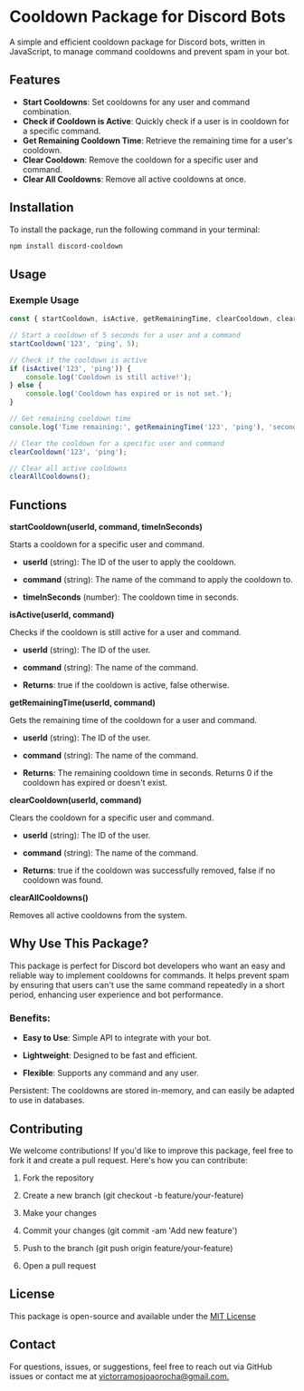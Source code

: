 # Cooldown Package for Discord Bots

A simple and efficient cooldown package for Discord bots, written in JavaScript, to manage command cooldowns and prevent spam in your bot.

## Features

- **Start Cooldowns**: Set cooldowns for any user and command combination.
- **Check if Cooldown is Active**: Quickly check if a user is in cooldown for a specific command.
- **Get Remaining Cooldown Time**: Retrieve the remaining time for a user's cooldown.
- **Clear Cooldown**: Remove the cooldown for a specific user and command.
- **Clear All Cooldowns**: Remove all active cooldowns at once.

## Installation

To install the package, run the following command in your terminal:

```bash
npm install discord-cooldown
```

## Usage

### Exemple Usage

```js
const { startCooldown, isActive, getRemainingTime, clearCooldown, clearAllCooldowns } = require('discord-cooldown');

// Start a cooldown of 5 seconds for a user and a command
startCooldown('123', 'ping', 5);

// Check if the cooldown is active
if (isActive('123', 'ping')) {
    console.log('Cooldown is still active!');
} else {
    console.log('Cooldown has expired or is not set.');
}

// Get remaining cooldown time
console.log('Time remaining:', getRemainingTime('123', 'ping'), 'seconds');

// Clear the cooldown for a specific user and command
clearCooldown('123', 'ping');

// Clear all active cooldowns
clearAllCooldowns();
```

## Functions

**startCooldown(userId, command, timeInSeconds)**

Starts a cooldown for a specific user and command.

- **userId** (string): The ID of the user to apply the cooldown.

- **command** (string): The name of the command to apply the cooldown to.

- **timeInSeconds** (number): The cooldown time in seconds.


**isActive(userId, command)**

Checks if the cooldown is still active for a user and command.

- **userId** (string): The ID of the user.

- **command** (string): The name of the command.

- **Returns**: true if the cooldown is active, false otherwise.


**getRemainingTime(userId, command)**

Gets the remaining time of the cooldown for a user and command.

- **userId** (string): The ID of the user.

- **command** (string): The name of the command.

- **Returns**: The remaining cooldown time in seconds. Returns 0 if the cooldown has expired or doesn't exist.


**clearCooldown(userId, command)**

Clears the cooldown for a specific user and command.

- **userId** (string): The ID of the user.

- **command** (string): The name of the command.

- **Returns**: true if the cooldown was successfully removed, false if no cooldown was found.


**clearAllCooldowns()**

Removes all active cooldowns from the system.

## Why Use This Package?

This package is perfect for Discord bot developers who want an easy and reliable way to implement cooldowns for commands. It helps prevent spam by ensuring that users can't use the same command repeatedly in a short period, enhancing user experience and bot performance.

### Benefits:

- **Easy to Use**: Simple API to integrate with your bot.

- **Lightweight**: Designed to be fast and efficient.

- **Flexible**: Supports any command and any user.

Persistent: The cooldowns are stored in-memory, and can easily be adapted to use in databases.


## Contributing

We welcome contributions! If you'd like to improve this package, feel free to fork it and create a pull request. Here's how you can contribute:

1. Fork the repository


2. Create a new branch (git checkout -b feature/your-feature)


3. Make your changes


4. Commit your changes (git commit -am 'Add new feature')


5. Push to the branch (git push origin feature/your-feature)


6. Open a pull request

## License

This package is open-source and available under the [MIT License](./LICENSE)

## Contact

For questions, issues, or suggestions, feel free to reach out via GitHub issues or contact me at [victorramosjoaorocha@gmail.com.](mailto:victorramosjoaorocha@gmail.com.)
